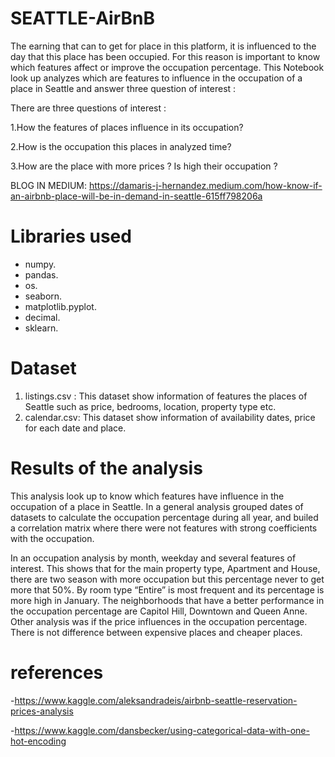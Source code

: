 # SEATTLE-AirBnB

The earning that can to get for place in this platform, it is influenced to the day that this place has been occupied. For this reason is important to know which features affect or improve the occupation percentage. This Notebook look up analyzes which are features to influence in the occupation of a place in Seattle and answer three question of interest :

There are three questions of interest :

1.How the features of places influence in its occupation?

2.How is the occupation this places in analyzed time?

3.How are the place with more prices ? Is high their occupation ?

BLOG IN MEDIUM: https://damaris-j-hernandez.medium.com/how-know-if-an-airbnb-place-will-be-in-demand-in-seattle-615ff798206a

# Libraries used

- numpy.
- pandas.
- os.
- seaborn.
- matplotlib.pyplot.
- decimal.
- sklearn.

# Dataset

1. listings.csv : This dataset show information of  features the places of Seattle such as price, bedrooms, location, property type etc.
2. calendar.csv: This dataset show information of  availability dates, price for each date and place.

# Results of the analysis

This analysis look up to know which features have influence in the occupation of a place in Seattle. In a general analysis grouped dates of datasets to calculate the occupation percentage during all year, and builed a correlation matrix where there were not features with strong coefficients with the occupation.

In an occupation analysis by month, weekday and several features of interest. This shows that for the main property type, Apartment and House, there are two season with more occupation but this percentage never to get more that 50%. By room type “Entire” is most frequent and its percentage is more high in January. The neighborhoods that have a better performance in the occupation percentage are Capitol Hill, Downtown and Queen Anne. Other analysis was if the price influences in the occupation percentage. There is not difference between expensive places and cheaper places.

# references 
-https://www.kaggle.com/aleksandradeis/airbnb-seattle-reservation-prices-analysis

-https://www.kaggle.com/dansbecker/using-categorical-data-with-one-hot-encoding
